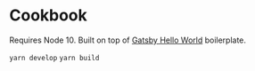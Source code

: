 # Cookbook

Requires Node 10. Built on top of [Gatsby Hello World](https://github.com/gatsbyjs/gatsby-starter-hello-world) boilerplate.

`yarn develop`
`yarn build`